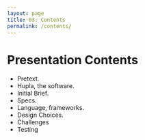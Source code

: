 ```yaml
---
layout: page
title: 03. Contents
permalink: /contents/
---
```

# Presentation Contents
* Pretext.
* Hupla, the software.
* Initial Brief.
* Specs.
* Language, frameworks.
* Design Choices.
* Challenges
* Testing